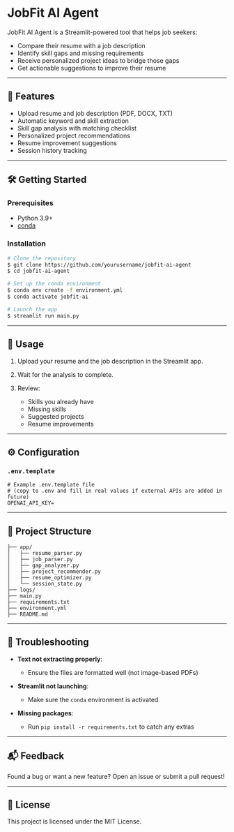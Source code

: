 # JobFit AI Agent

JobFit AI Agent is a Streamlit-powered tool that helps job seekers:

* Compare their resume with a job description
* Identify skill gaps and missing requirements
* Receive personalized project ideas to bridge those gaps
* Get actionable suggestions to improve their resume

---

## 🚀 Features

* Upload resume and job description (PDF, DOCX, TXT)
* Automatic keyword and skill extraction
* Skill gap analysis with matching checklist
* Personalized project recommendations
* Resume improvement suggestions
* Session history tracking

---

## 🛠️ Getting Started

### Prerequisites

* Python 3.9+
* [conda](https://docs.conda.io/en/latest/)

### Installation

```bash
# Clone the repository
$ git clone https://github.com/yourusername/jobfit-ai-agent
$ cd jobfit-ai-agent

# Set up the conda environment
$ conda env create -f environment.yml
$ conda activate jobfit-ai

# Launch the app
$ streamlit run main.py
```

---

## 📄 Usage

1. Upload your resume and the job description in the Streamlit app.
2. Wait for the analysis to complete.
3. Review:

   * Skills you already have
   * Missing skills
   * Suggested projects
   * Resume improvements

---

## ⚙️ Configuration

### `.env.template`

```
# Example .env.template file
# (copy to .env and fill in real values if external APIs are added in future)
OPENAI_API_KEY=
```

---

## 🧰 Project Structure

```
├── app/
│   ├── resume_parser.py
│   ├── job_parser.py
│   ├── gap_analyzer.py
│   ├── project_recommender.py
│   ├── resume_optimizer.py
│   └── session_state.py
├── logs/
├── main.py
├── requirements.txt
├── environment.yml
├── README.md
```

---

## 🐛 Troubleshooting

* **Text not extracting properly**:

  * Ensure the files are formatted well (not image-based PDFs)
* **Streamlit not launching**:

  * Make sure the `conda` environment is activated
* **Missing packages**:

  * Run `pip install -r requirements.txt` to catch any extras

---

## 📬 Feedback

Found a bug or want a new feature? Open an issue or submit a pull request!

---

## 📘 License

This project is licensed under the MIT License.